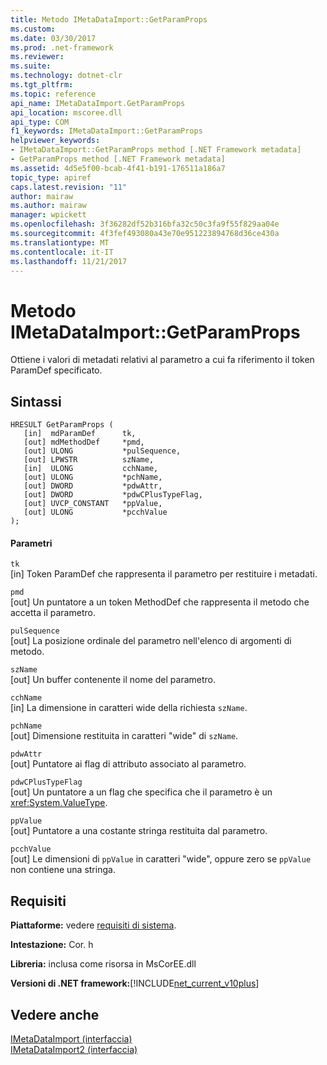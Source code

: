 ```yaml
---
title: Metodo IMetaDataImport::GetParamProps
ms.custom: 
ms.date: 03/30/2017
ms.prod: .net-framework
ms.reviewer: 
ms.suite: 
ms.technology: dotnet-clr
ms.tgt_pltfrm: 
ms.topic: reference
api_name: IMetaDataImport.GetParamProps
api_location: mscoree.dll
api_type: COM
f1_keywords: IMetaDataImport::GetParamProps
helpviewer_keywords:
- IMetaDataImport::GetParamProps method [.NET Framework metadata]
- GetParamProps method [.NET Framework metadata]
ms.assetid: 4d5e5f00-bcab-4f41-b191-176511a186a7
topic_type: apiref
caps.latest.revision: "11"
author: mairaw
ms.author: mairaw
manager: wpickett
ms.openlocfilehash: 3f36282df52b316bfa32c50c3fa9f55f829aa04e
ms.sourcegitcommit: 4f3fef493080a43e70e951223894768d36ce430a
ms.translationtype: MT
ms.contentlocale: it-IT
ms.lasthandoff: 11/21/2017
---
```

# <a name="imetadataimportgetparamprops-method"></a>Metodo IMetaDataImport::GetParamProps
Ottiene i valori di metadati relativi al parametro a cui fa riferimento il token ParamDef specificato.  
  
## <a name="syntax"></a>Sintassi  
  
```  
HRESULT GetParamProps (  
   [in]  mdParamDef      tk,  
   [out] mdMethodDef     *pmd,  
   [out] ULONG           *pulSequence,  
   [out] LPWSTR          szName,  
   [in]  ULONG           cchName,  
   [out] ULONG           *pchName,  
   [out] DWORD           *pdwAttr,  
   [out] DWORD           *pdwCPlusTypeFlag,  
   [out] UVCP_CONSTANT   *ppValue,  
   [out] ULONG           *pcchValue  
);  
```  
  
#### <a name="parameters"></a>Parametri  
 `tk`  
 [in] Token ParamDef che rappresenta il parametro per restituire i metadati.  
  
 `pmd`  
 [out] Un puntatore a un token MethodDef che rappresenta il metodo che accetta il parametro.  
  
 `pulSequence`  
 [out] La posizione ordinale del parametro nell'elenco di argomenti di metodo.  
  
 `szName`  
 [out] Un buffer contenente il nome del parametro.  
  
 `cchName`  
 [in] La dimensione in caratteri wide della richiesta `szName`.  
  
 `pchName`  
 [out] Dimensione restituita in caratteri "wide" di `szName`.  
  
 `pdwAttr`  
 [out] Puntatore ai flag di attributo associato al parametro.  
  
 `pdwCPlusTypeFlag`  
 [out] Un puntatore a un flag che specifica che il parametro è un <xref:System.ValueType>.  
  
 `ppValue`  
 [out] Puntatore a una costante stringa restituita dal parametro.  
  
 `pcchValue`  
 [out] Le dimensioni di `ppValue` in caratteri "wide", oppure zero se `ppValue` non contiene una stringa.  
  
## <a name="requirements"></a>Requisiti  
 **Piattaforme:** vedere [requisiti di sistema](../../../../docs/framework/get-started/system-requirements.md).  
  
 **Intestazione:** Cor. h  
  
 **Libreria:** inclusa come risorsa in MsCorEE.dll  
  
 **Versioni di .NET framework:**[!INCLUDE[net_current_v10plus](../../../../includes/net-current-v10plus-md.md)]  
  
## <a name="see-also"></a>Vedere anche  
 [IMetaDataImport (interfaccia)](../../../../docs/framework/unmanaged-api/metadata/imetadataimport-interface.md)  
 [IMetaDataImport2 (interfaccia)](../../../../docs/framework/unmanaged-api/metadata/imetadataimport2-interface.md)
